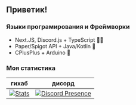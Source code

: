 ## Приветик!
### Языки програмирования и Фреймворки
- Next.JS, Discord.js + TypeScript 😶‍🌫️
- Paper/Spigot API + Java/Kotlin 🍵
- CPlusPlus + Arduino 🤖

### Моя статистика
| гихаб | дисорд |
|-------|-------|
| [![Stats](https://github-readme-stats-git-masterrstaa-rickstaa.vercel.app/api?username=c1oudychan&show_icons=true&theme=synthwave)](https://github.com/anuraghazra/github-readme-stats) | [![Discord Presence](https://lanyard.cnrad.dev/api/494529422511308804)](https://discord.com/users/494529422511308804) |

<!--
// mentioned for deletion...

### Плагины
1. OTPay - Плагин экономики с поддержкой Дискорда. Для #OTL. [Deprecated]
2. OTRename - плагин на переименование. Для #OTL [Deprecated]
### Боты
1. OTKiwi - обычный бот на Discord.js. Для #OTL [TypeScript]
2. Объявления - бот для объявлений. Для #OTL [TypeScript]
### Сервера
#### Мой необычайный сервер - [\#OTLegacy!](https://dsc.gg/otlegacy)
-->
